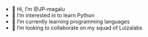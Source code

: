- 👋 Hi, I’m @JP-magalu
- 👀 I’m interested in to learn Python
- 🌱 I’m currently learning programming languages
- 💞️ I’m looking to collaborate on my squad of Luizalabs

<!---
JP-magalu/JP-magalu is a ✨ special ✨ repository because its `README.md` (this file) appears on your GitHub profile.
You can click the Preview link to take a look at your changes.
--->

